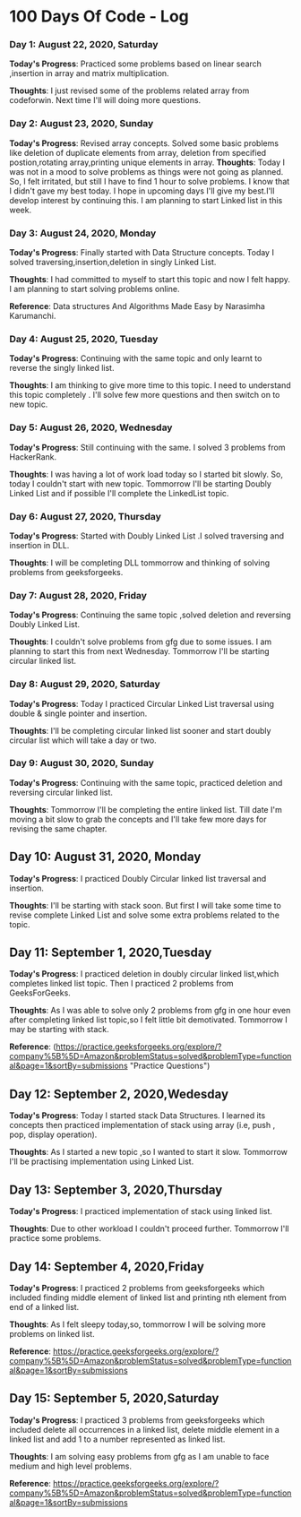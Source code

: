 # 100 Days Of Code - Log

### Day 1: August 22, 2020, Saturday
[comment]:##### (delete me or comment me out)

**Today's Progress**: Practiced some problems based on linear search ,insertion in array and matrix multiplication.

**Thoughts**: I just revised some of the problems related array from codeforwin. Next time I'll will doing more questions.

### Day 2: August 23, 2020, Sunday

**Today's Progress**: Revised array concepts.  Solved some basic problems like deletion of duplicate elements from array, deletion from specified postion,rotating array,printing unique elements in array.
**Thoughts**: Today I was not in a mood to solve problems as things were not going as planned. So, I felt irritated, but still I have to find 1 hour to solve problems. I know that I didn't gave my best today. I hope in upcoming days I'll give my best.I'll develop interest by continuing  this. I am planning to start Linked list in this week.

### Day 3: August 24, 2020, Monday

**Today's Progress**: Finally started with Data Structure concepts. Today I solved traversing,insertion,deletion in singly Linked List.

**Thoughts**: I had committed to myself to start this topic and now I felt happy. I am planning to start solving problems online.

**Reference**:  Data structures And Algorithms Made Easy by Narasimha Karumanchi.

### Day 4: August 25, 2020, Tuesday

**Today's Progress**: Continuing with the same topic and only learnt to reverse the singly linked list.

**Thoughts**: I am thinking to give more time to this topic. I need to understand this topic completely . I'll  solve few more questions and then switch on to new topic.

### Day 5: August 26, 2020, Wednesday

**Today's Progress**: Still continuing with the same. I solved 3 problems from HackerRank.

**Thoughts**: I was having a lot of work load today so I started bit slowly. So, today I couldn't start with new topic. Tommorrow I'll be starting Doubly Linked List and if possible I'll complete the LinkedList topic.

### Day 6: August 27, 2020, Thursday

**Today's Progress**: Started with Doubly Linked List .I solved traversing and insertion in DLL.

**Thoughts**: I will be completing DLL tommorrow and thinking of solving problems from geeksforgeeks.

### Day 7: August 28, 2020, Friday

**Today's Progress**: Continuing the same topic ,solved deletion and reversing Doubly Linked List.

**Thoughts**: I couldn't solve problems from gfg due to some issues. I am planning to start this from next Wednesday. Tommorrow I'll be starting circular linked list.


### Day 8: August 29, 2020, Saturday

**Today's Progress**: Today I practiced Circular Linked List traversal using double & single pointer and insertion.

**Thoughts**: I'll be completing circular linked list sooner and start doubly circular list which will take a day or two.

### Day 9: August 30, 2020, Sunday

**Today's Progress**: Continuing with the same topic, practiced deletion and reversing circular linked list.

**Thoughts**: Tommorrow I'll be completing the entire linked list. Till date I'm moving a bit slow to grab the concepts and I'll take few more days for revising the same chapter. 

## Day 10: August 31, 2020, Monday

**Today's Progress**: I practiced Doubly Circular linked list traversal and insertion.


**Thoughts**: I'll be starting with stack soon. But first I will take some time to revise complete Linked List and solve some extra problems related to the topic.


## Day 11: September 1, 2020,Tuesday

**Today's Progress**: I practiced deletion in doubly circular linked list,which completes linked list topic. Then I practiced 2 problems from GeeksForGeeks.

**Thoughts**: As I was able to solve only 2 problems from gfg in one hour even after completing linked list topic,so I felt little bit demotivated. Tommorrow I may be starting with stack.

**Reference**:
(https://practice.geeksforgeeks.org/explore/?company%5B%5D=Amazon&problemStatus=solved&problemType=functional&page=1&sortBy=submissions "Practice Questions")

## Day 12: September 2, 2020,Wedesday

**Today's Progress**: Today I started stack Data Structures. I learned its concepts then practiced implementation of stack using array (i.e, push , pop, display operation).

**Thoughts**: As I started a new topic ,so I wanted to start it slow. Tommorrow I'll be practising implementation using Linked List.

## Day 13: September 3, 2020,Thursday

**Today's Progress**: I practiced implementation of stack using linked list.

**Thoughts**: Due to other workload I couldn't proceed further. Tommorrow I'll practice some problems.

## Day 14: September 4, 2020,Friday

**Today's Progress**: I practiced 2 problems from geeksforgeeks which included finding middle element of linked list and printing nth element from end of a linked list.

**Thoughts**: As I felt sleepy today,so, tommorrow I will be solving more problems on linked list.

**Reference**:
https://practice.geeksforgeeks.org/explore/?company%5B%5D=Amazon&problemStatus=solved&problemType=functional&page=1&sortBy=submissions

## Day 15: September 5, 2020,Saturday

**Today's Progress**: I practiced 3 problems from geeksforgeeks which included delete all occurrences in a linked list, delete middle element in a linked list and add 1 to a number represented as linked list.

**Thoughts**: I am solving easy problems from gfg as I am unable to face medium and high level problems. 

**Reference**:
https://practice.geeksforgeeks.org/explore/?company%5B%5D=Amazon&problemStatus=solved&problemType=functional&page=1&sortBy=submissions

